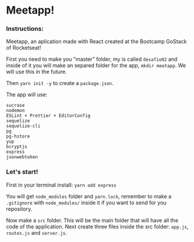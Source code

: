 # Meetapp!

### Instructions:

Meetapp, an aplication made with React created at the Bootcamp GoStack of Rocketseat!

First you need to make you "master" folder, my is called `desafio02` and inside of it you will make an separed folder for the app, `mkdir meetapp`. We will use this in the future.

Then `yarn init -y` to create a `package.json`.

The app will use:

```
sucrase
nodemon
ESLint + Prettier + EditorConfig
sequelize
sequelize-cli
pg
pg-hstore
yup
bcryptjs
express
jsonwebtoken
```

### Let's start!

First in your terminal install:
`yarn add express`

You will get `node_modules` folder and `yarn.lock`, remember to make a `.gitignore` with `node_modules/` inside it if you want to send for you repository.

Now make a `src` folder. This will be the main folder that will have all the code of the application. Next create three files inside the src folder: `app.js`, `routes.js` and `server.js`.
